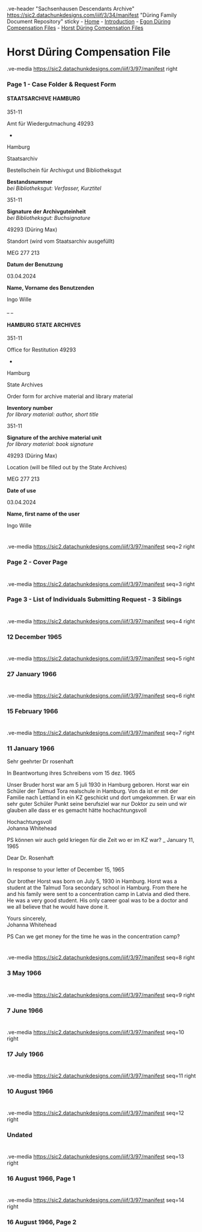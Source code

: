 .ve-header "Sachsenhausen Descendants Archive" https://sic2.datachunkdesigns.com/iiif/3/34/manifest "Düring Family Document Repository" sticky
    - [Home](/)
    - [Introduction](/introduction)
    - [Egon Düring Compensation Files](/egon-during-compensation)
    - [Horst Düring Compensation Files](/horst-during-compensation)
    
# Horst Düring Compensation File

.ve-media https://sic2.datachunkdesigns.com/iiif/3/97/manifest right

### Page 1 - Case Folder & Request Form

<b><h4>STAATSARCHIVE HAMBURG</h4></b>

351-11

Amt für Wiedergutmachung
49293

-

Hamburg

Staatsarchiv

Bestellschein für Archivgut und Bibliotheksgut

<b>Bestandsnummer</b><br><i>bei Bibliotheksgut: Verfasser, Kurztitel</i>

351-11

<b>Signature der Archivguteinheit</b><br><i>bei Bibliotheksgut: Buchsignature</i>

49293 (Düring Max)

Standort (wird vom Staatsarchiv ausgefüllt)

MEG 277 213

<b>Datum der Benutzung</b>

03.04.2024

<b>Name, Vorname des Benutzenden</b>

Ingo Wille

_  _ 

<b><h4>HAMBURG STATE ARCHIVES</h4></b>

351-11

Office for Restitution
49293

-

Hamburg

State Archives

Order form for archive material and library material

<b>Inventory number</b><br><i>for library material: author, short title</i>

351-11

<b>Signature of the archive material unit</b><br><i>for library material: book signature</i>

49293 (Düring Max)

Location (will be filled out by the State Archives)

MEG 277 213

<b>Date of use</b>

03.04.2024

<b>Name, first name of the user</b>

Ingo Wille

# 

.ve-media https://sic2.datachunkdesigns.com/iiif/3/97/manifest seq=2 right

### Page 2 - Cover Page

# 

.ve-media https://sic2.datachunkdesigns.com/iiif/3/97/manifest seq=3 right

### Page 3 - List of Individuals Submitting Request - 3 Siblings

# 

.ve-media https://sic2.datachunkdesigns.com/iiif/3/97/manifest seq=4 right

### 12 December 1965

# 

.ve-media https://sic2.datachunkdesigns.com/iiif/3/97/manifest seq=5 right

### 27 January 1966

# 

.ve-media https://sic2.datachunkdesigns.com/iiif/3/97/manifest seq=6 right


### 15 February 1966

# 

.ve-media https://sic2.datachunkdesigns.com/iiif/3/97/manifest seq=7 right

### 11 January 1966

Sehr geehrter Dr rosenhaft 

In Beantwortung ihres Schreibens vom 15 dez. 1965 

Unser Bruder horst war am 5 juli 1930 in Hamburg geboren. Horst war ein Schüler der Talmud Tora realschule in Hamburg. Von da ist er mit der Familie nach Lettland in ein KZ geschickt und dort umgekommen. Er war ein sehr guter Schüler Punkt seine berufsziel war nur Doktor zu sein und wir glauben alle dass er es gemacht hätte hochachtungsvoll 

Hochachtungsvoll<br>Johanna Whitehead

PS können wir auch geld kriegen für die Zeit wo er im KZ war?
_ 
January 11, 1965

Dear Dr. Rosenhaft

In response to your letter of December 15, 1965

Our brother Horst was born on July 5, 1930 in Hamburg. Horst was a student at the Talmud Tora secondary school in Hamburg. From there he and his family were sent to a concentration camp in Latvia and died there. He was a very good student. His only career goal was to be a doctor and we all believe that he would have done it. 

Yours sincerely,<br>Johanna Whitehead

PS Can we get money for the time he was in the concentration camp?

# 

.ve-media https://sic2.datachunkdesigns.com/iiif/3/97/manifest seq=8 right

### 3 May 1966

# 

.ve-media https://sic2.datachunkdesigns.com/iiif/3/97/manifest seq=9 right

### 7 June 1966

# 

.ve-media https://sic2.datachunkdesigns.com/iiif/3/97/manifest seq=10 right

### 17 July 1966

# 

.ve-media https://sic2.datachunkdesigns.com/iiif/3/97/manifest seq=11 right

### 10 August 1966

# 

.ve-media https://sic2.datachunkdesigns.com/iiif/3/97/manifest seq=12 right

### Undated 

# 

.ve-media https://sic2.datachunkdesigns.com/iiif/3/97/manifest seq=13 right

### 16 August 1966, Page 1

# 

.ve-media https://sic2.datachunkdesigns.com/iiif/3/97/manifest seq=14 right

### 16 August 1966, Page 2

